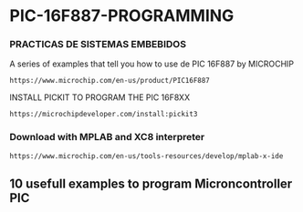# PIC-16F887-PROGRAMMING
### PRACTICAS DE SISTEMAS EMBEBIDOS


A series of examples that tell you how to use de PIC 16F887 by MICROCHIP

```
https://www.microchip.com/en-us/product/PIC16F887 

```

INSTALL PICKIT TO PROGRAM THE PIC 16F8XX

```
https://microchipdeveloper.com/install:pickit3

```

### Download with MPLAB and XC8 interpreter  

```
https://www.microchip.com/en-us/tools-resources/develop/mplab-x-ide
```

## 10 usefull examples to program Microncontroller PIC 


